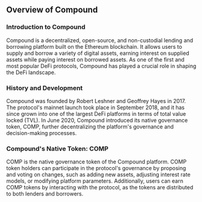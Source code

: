 ## Overview of Compound

### Introduction to Compound

Compound is a decentralized, open-source, and non-custodial lending and borrowing platform built on the Ethereum blockchain. It allows users to supply and borrow a variety of digital assets, earning interest on supplied assets while paying interest on borrowed assets. As one of the first and most popular DeFi protocols, Compound has played a crucial role in shaping the DeFi landscape.

### History and Development

Compound was founded by Robert Leshner and Geoffrey Hayes in 2017. The protocol's mainnet launch took place in September 2018, and it has since grown into one of the largest DeFi platforms in terms of total value locked (TVL). In June 2020, Compound introduced its native governance token, COMP, further decentralizing the platform's governance and decision-making processes.

### Compound's Native Token: COMP

COMP is the native governance token of the Compound platform. COMP token holders can participate in the protocol's governance by proposing and voting on changes, such as adding new assets, adjusting interest rate models, or modifying platform parameters. Additionally, users can earn COMP tokens by interacting with the protocol, as the tokens are distributed to both lenders and borrowers.
